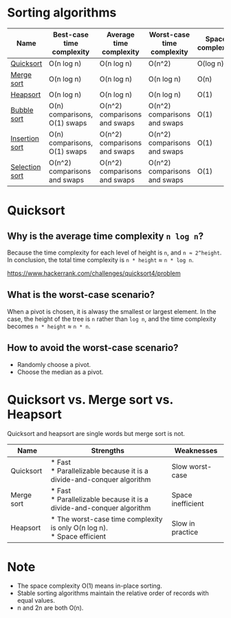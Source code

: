 # Sorting algorithms
Name|Best-case time complexity|Average time complexity|Worst-case time complexity|Space complexity|Stable?
--|--|--|--|--|--
[Quicksort](https://en.wikipedia.org/wiki/Quicksort)|O(n log n)|O(n log n)|O(n^2)|O(log n)|No
[Merge sort](https://en.wikipedia.org/wiki/Mergesort)|O(n log n)|O(n log n)|O(n log n)|O(n)|No
[Heapsort](https://en.wikipedia.org/wiki/Heapsort)|O(n log n)|O(n log n)|O(n log n)|O(1)|No
[Bubble sort](https://en.wikipedia.org/wiki/Bubble_sort)|O(n) comparisons, O(1) swaps|O(n^2) comparisons and swaps|O(n^2) comparisons and swaps|O(1)|Yes
[Insertion sort](https://en.wikipedia.org/wiki/Insertion_sort)|O(n) comparisons, O(1) swaps|O(n^2) comparisons and swaps|O(n^2) comparisons and swaps|O(1)|Yes
[Selection sort](https://en.wikipedia.org/wiki/Selection_sort)|O(n^2) comparisons and swaps|O(n^2) comparisons and swaps|O(n^2) comparisons and swaps|O(1)|No

# Quicksort
## Why is the average time complexity `n log n`?
Because the time complexity for each level of height is `n`, and `n ≈ 2^height`. In conclusion, the total time complexity is `n * height` ≈ `n * log n`.

https://www.hackerrank.com/challenges/quicksort4/problem

## What is the worst-case scenario?
When a pivot is chosen, it is alwasy the smallest or largest element. In the case, the height of the tree is `n` rather than `log n`, and the time complexity becomes `n * height` ≈ `n * n`.

## How to avoid the worst-case scenario?
* Randomly choose a pivot.
* Choose the median as a pivot.

# Quicksort vs. Merge sort vs. Heapsort
Quicksort and heapsort are single words but merge sort is not.

Name|Strengths|Weaknesses
---|---|---
Quicksort|* Fast<br>* Parallelizable because it is a divide-and-conquer algorithm|Slow worst-case
Merge sort|* Fast<br>* Parallelizable because it is a divide-and-conquer algorithm|Space inefficient
Heapsort|* The worst-case time complexity is only O(n log n).<br> * Space efficient|Slow in practice

# Note
* The space complexity O(1) means in-place sorting.
* Stable sorting algorithms maintain the relative order of records with equal values.
* n and 2n are both O(n).